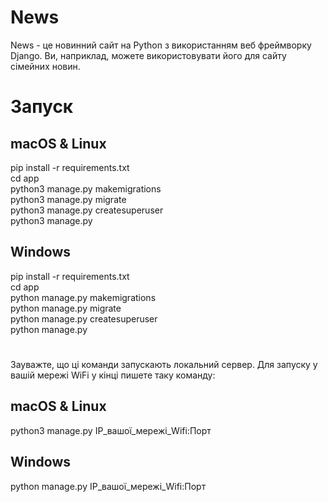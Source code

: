 # News
News - це новинний сайт на Python з використанням веб фреймворку Django. Ви, наприклад, можете використовувати його для сайту сімейних новин.

# Запуск
## macOS & Linux
pip install -r requirements.txt<br>
cd app<br>
python3 manage.py makemigrations<br>
python3 manage.py migrate<br>
python3 manage.py createsuperuser<br>
python3 manage.py

## Windows
pip install -r requirements.txt<br>
cd app<br>
python manage.py makemigrations<br>
python manage.py migrate<br>
python manage.py createsuperuser<br>
python manage.py

#
Зауважте, що ці команди запускають локальний сервер. Для запуску у вашій мережі WiFi у кінці пишете таку команду:

## macOS & Linux

python3 manage.py IP_вашої_мережі_Wifi:Порт

## Windows
python manage.py IP_вашої_мережі_Wifi:Порт